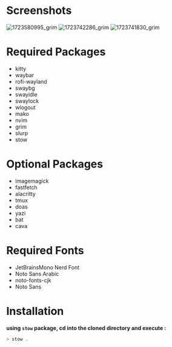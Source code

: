 # Screenshots
![1723580995_grim](https://github.com/user-attachments/assets/ff56aab7-c1c0-49fb-91cb-fddd4ca0ca1d)
![1723742286_grim](https://github.com/user-attachments/assets/e13fa669-79b9-4c15-a40b-e44c9e8ddfb7)
![1723741830_grim](https://github.com/user-attachments/assets/4835491f-3086-4e6e-9b44-c40e85d21028)

# Required Packages
- kitty
- waybar
- rofi-wayland
- swaybg
- swayidle
- swaylock
- wlogout
- mako
- nvim
- grim
- slurp
- stow

# Optional Packages
- imagemagick
- fastfetch
- alacritty
- tmux
- doas
- yazi
- bat
- cava

# Required Fonts
- JetBrainsMono Nerd Font
- Noto Sans Arabic
- noto-fonts-cjk
- Noto Sans

# Installation
**using `stow` package, cd into the cloned directory and execute :**
```bash
> stow .
```
